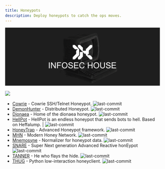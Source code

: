 ```yaml
---
title: Honeypots
description: Deploy honeypots to catch the ops moves. 
---
```


![](/assets/headers/header-logo.png)

![](https://img.shields.io/badge/Tools%20%26%20Resources%20Available-10-757575?style=for-the-badge)


* [Cowrie](https://github.com/cowrie/cowrie) - Cowrie SSH/Telnet Honeypot. ![last-commit](https://img.shields.io/github/last-commit/cowrie/cowrie?style=flat)
* [DemonHunter](https://github.com/RevengeComing/DemonHunter) - Distributed Honeypot. ![last-commit](https://img.shields.io/github/last-commit/RevengeComing/DemonHunter?style=flat)
* [Dionaea](https://github.com/DinoTools/dionaea) - Home of the dionaea honeypot. ![last-commit](https://img.shields.io/github/last-commit/DinoTools/dionaea?style=flat)
* [HellPot](https://github.com/yunginnanet/HellPot) - HellPot is an endless honeypot that sends bots to hell. Based on Heffalump. | ![last-commit](https://img.shields.io/github/last-commit/yunginnanet/HellPot?style=flat)
* [HoneyTrap](https://github.com/honeytrap/honeytrap) - Advanced Honeypot framework. ![last-commit](https://img.shields.io/github/last-commit/honeytrap/honeytrap?style=flat)
* [MHN](https://github.com/pwnlandia/mhn) - Modern Honey Network. ![last-commit](https://img.shields.io/github/last-commit/pwnlandia/mhn?style=flat)
* [Mnemosyne](https://github.com/johnnykv/mnemosyne) - Normalizer for honeypot data. ![last-commit](https://img.shields.io/github/last-commit/johnnykv/mnemosyne?style=flat)
* [SNARE](https://github.com/mushorg/snare) - Super Next generation Advanced Reactive honEypot ![last-commit](https://img.shields.io/github/last-commit/mushorg/snare?style=flat)
* [TANNER](https://github.com/mushorg/tanner/) - He who flays the hide. ![last-commit](https://img.shields.io/github/last-commit/mushorg/tanner?style=flat)
* [THUG](https://github.com/buffer/thug) - Python low-interaction honeyclient. ![last-commit](https://img.shields.io/github/last-commit/buffer/thug?style=flat)
